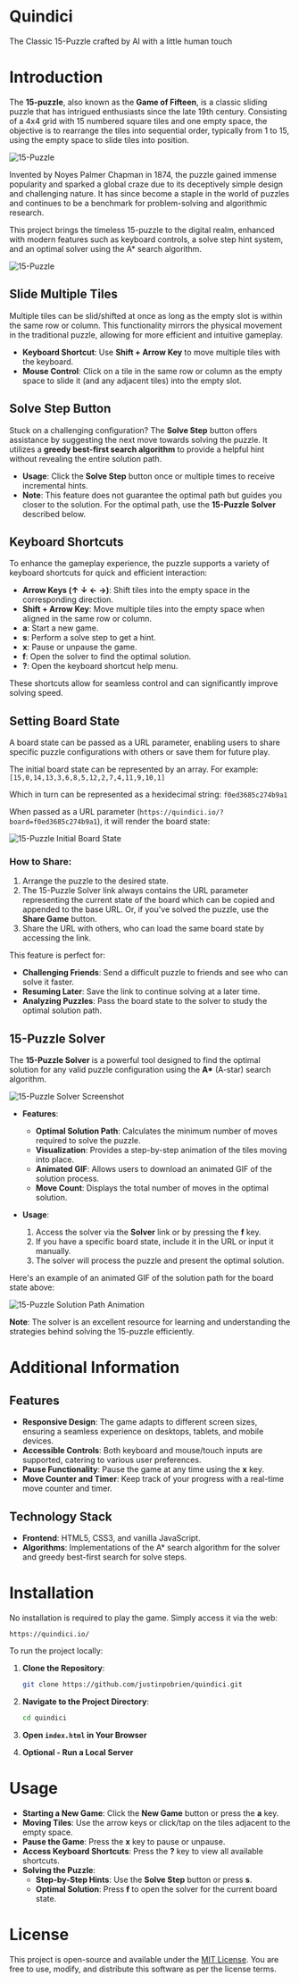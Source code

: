 # Quindici
The Classic 15-Puzzle crafted by AI with a little human touch

# **Introduction**

The **15-puzzle**, also known as the **Game of Fifteen**, is a classic sliding puzzle that has intrigued enthusiasts since the late 19th century. Consisting of a 4x4 grid with 15 numbered square tiles and one empty space, the objective is to rearrange the tiles into sequential order, typically from 1 to 15, using the empty space to slide tiles into position. 

![15-Puzzle](assets/board.png)

Invented by Noyes Palmer Chapman in 1874, the puzzle gained immense popularity and sparked a global craze due to its deceptively simple design and challenging nature. It has since become a staple in the world of puzzles and continues to be a benchmark for problem-solving and algorithmic research.

This project brings the timeless 15-puzzle to the digital realm, enhanced with modern features such as keyboard controls, a solve step hint system, and an optimal solver using the A* search algorithm.

![15-Puzzle](assets/game.png)

## **Slide Multiple Tiles**

Multiple tiles can be slid/shifted at once as long as the empty slot is within the same row or column. This functionality mirrors the physical movement in the traditional puzzle, allowing for more efficient and intuitive gameplay.

- **Keyboard Shortcut**: Use **Shift + Arrow Key** to move multiple tiles with the keyboard.
- **Mouse Control**: Click on a tile in the same row or column as the empty space to slide it (and any adjacent tiles) into the empty slot.


## **Solve Step Button**

Stuck on a challenging configuration? The **Solve Step** button offers assistance by suggesting the next move towards solving the puzzle. It utilizes a **greedy best-first search algorithm** to provide a helpful hint without revealing the entire solution path.

- **Usage**: Click the **Solve Step** button once or multiple times to receive incremental hints.
- **Note**: This feature does not guarantee the optimal path but guides you closer to the solution. For the optimal path, use the **15-Puzzle Solver** described below.

## **Keyboard Shortcuts**

To enhance the gameplay experience, the puzzle supports a variety of keyboard shortcuts for quick and efficient interaction:

- **Arrow Keys (↑ ↓ ← →)**: Shift tiles into the empty space in the corresponding direction.
- **Shift + Arrow Key**: Move multiple tiles into the empty space when aligned in the same row or column.
- **a**: Start a new game.
- **s**: Perform a solve step to get a hint.
- **x**: Pause or unpause the game.
- **f**: Open the solver to find the optimal solution.
- **?**: Open the keyboard shortcut help menu.

These shortcuts allow for seamless control and can significantly improve solving speed.

## **Setting Board State**

A board state can be passed as a URL parameter, enabling users to share specific puzzle configurations with others or save them for future play.

The initial board state can be represented by an array. For example: `[15,0,14,13,3,6,8,5,12,2,7,4,11,9,10,1]`

Which in turn can be represented as a hexidecimal string: `f0ed3685c274b9a1`

When passed as a URL parameter (`https://quindici.io/?board=f0ed3685c274b9a1`), it will render the board state:

![15-Puzzle Initial Board State](assets/board-state.png)


### How to Share:
  1. Arrange the puzzle to the desired state.
  2. The 15-Puzzle Solver link always contains the URL parameter representing the current state of the board which can be copied and appended to the base URL. Or, if you've solved the puzzle, use the **Share Game** button.
  3. Share the URL with others, who can load the same board state by accessing the link.

This feature is perfect for:

- **Challenging Friends**: Send a difficult puzzle to friends and see who can solve it faster.
- **Resuming Later**: Save the link to continue solving at a later time.
- **Analyzing Puzzles**: Pass the board state to the solver to study the optimal solution path.

## **15-Puzzle Solver**

The **15-Puzzle Solver** is a powerful tool designed to find the optimal solution for any valid puzzle configuration using the **A\*** (A-star) search algorithm.



![15-Puzzle Solver Screenshot](assets/solver-screenshot.png)

- **Features**:
  - **Optimal Solution Path**: Calculates the minimum number of moves required to solve the puzzle.
  - **Visualization**: Provides a step-by-step animation of the tiles moving into place.
  - **Animated GIF**: Allows users to download an animated GIF of the solution process.
  - **Move Count**: Displays the total number of moves in the optimal solution.

- **Usage**:
  1. Access the solver via the **Solver** link or by pressing the **f** key.
  2. If you have a specific board state, include it in the URL or input it manually.
  3. The solver will process the puzzle and present the optimal solution.

Here's an example of an animated GIF of the solution path for the board state above:

![15-Puzzle Solution Path Animation](assets/f0ed3685c274b9a1.gif)



**Note**: The solver is an excellent resource for learning and understanding the strategies behind solving the 15-puzzle efficiently.


# **Additional Information**

## **Features**

- **Responsive Design**: The game adapts to different screen sizes, ensuring a seamless experience on desktops, tablets, and mobile devices.
- **Accessible Controls**: Both keyboard and mouse/touch inputs are supported, catering to various user preferences.
- **Pause Functionality**: Pause the game at any time using the **x** key.
- **Move Counter and Timer**: Keep track of your progress with a real-time move counter and timer.

## **Technology Stack**

- **Frontend**: HTML5, CSS3, and vanilla JavaScript.
- **Algorithms**: Implementations of the A* search algorithm for the solver and greedy best-first search for solve steps.


# **Installation**

No installation is required to play the game. Simply access it via the web:

```plaintext
https://quindici.io/
```

To run the project locally:

1. **Clone the Repository**:

   ```bash
   git clone https://github.com/justinpobrien/quindici.git
   ```

2. **Navigate to the Project Directory**:

   ```bash
   cd quindici
   ```

3. **Open `index.html` in Your Browser**

4. **Optional - Run a Local Server**



# **Usage**

- **Starting a New Game**: Click the **New Game** button or press the **a** key.
- **Moving Tiles**: Use the arrow keys or click/tap on the tiles adjacent to the empty space.
- **Pause the Game**: Press the **x** key to pause or unpause.
- **Access Keyboard Shortcuts**: Press the **?** key to view all available shortcuts.
- **Solving the Puzzle**:
  - **Step-by-Step Hints**: Use the **Solve Step** button or press **s**.
  - **Optimal Solution**: Press **f** to open the solver for the current board state.

# **License**

This project is open-source and available under the [MIT License](LICENSE). You are free to use, modify, and distribute this software as per the license terms.
